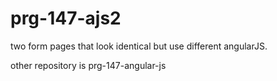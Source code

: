 # prg-147-ajs2
two form pages that look identical but use different angularJS.

other repository is prg-147-angular-js
